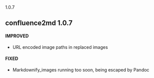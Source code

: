 1.0.7

confluence2md 1.0.7
-------------------------

#### IMPROVED

- URL encoded image paths in replaced images

#### FIXED

- Markdownify_images running too soon, being escaped by Pandoc

